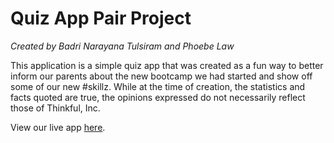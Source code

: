# Quiz App Pair Project
*Created by Badri Narayana Tulsiram and Phoebe Law*

This application is a simple quiz app that was created as a fun way to better inform our parents about the new bootcamp we had started and show off some of our new #skillz. While at the time of creation, the statistics and facts quoted are true, the opinions expressed do not necessarily reflect those of Thinkful, Inc.

View our live app [here](https://thinkful-ei-gecko.github.io/badri-phoebe-day-5/).
